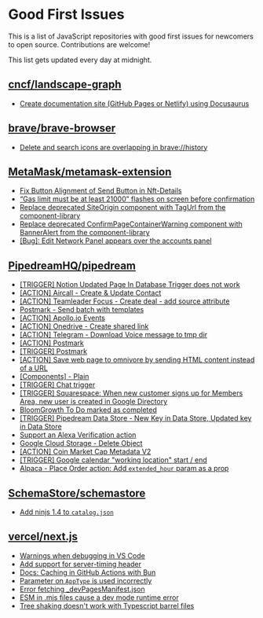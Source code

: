 # Good First Issues

This is a list of JavaScript repositories with good first issues for newcomers to open source. Contributions are welcome!

This list gets updated every day at midnight.

## [cncf/landscape-graph](https://github.com/cncf/landscape-graph)

- [Create documentation site (GitHub Pages or Netlify) using Docusaurus](https://github.com/cncf/landscape-graph/issues/97)

## [brave/brave-browser](https://github.com/brave/brave-browser)

- [Delete and search icons are overlapping in brave://history](https://github.com/brave/brave-browser/issues/32399)

## [MetaMask/metamask-extension](https://github.com/MetaMask/metamask-extension)

- [Fix Button Alignment of Send Button in Nft-Details](https://github.com/MetaMask/metamask-extension/issues/20050)
- [“Gas limit must be at least 21000” flashes on screen before confirmation](https://github.com/MetaMask/metamask-extension/issues/9345)
- [Replace deprecated SiteOrigin component with TagUrl from the component-library](https://github.com/MetaMask/metamask-extension/issues/20489)
- [Replace deprecated ConfirmPageContainerWarning component with BannerAlert from the component-library](https://github.com/MetaMask/metamask-extension/issues/20466)
- [[Bug]: Edit Network Panel appears over the accounts panel](https://github.com/MetaMask/metamask-extension/issues/20145)

## [PipedreamHQ/pipedream](https://github.com/PipedreamHQ/pipedream)

- [[TRIGGER] Notion Updated Page In Database Trigger does not work](https://github.com/PipedreamHQ/pipedream/issues/10111)
- [[ACTION] Aircall - Create & Update Contact](https://github.com/PipedreamHQ/pipedream/issues/7948)
- [[ACTION] Teamleader Focus - Create deal - add source attribute](https://github.com/PipedreamHQ/pipedream/issues/10004)
- [Postmark - Send batch with templates](https://github.com/PipedreamHQ/pipedream/issues/9621)
- [[ACTION] Apollo.io Events](https://github.com/PipedreamHQ/pipedream/issues/10007)
- [[ACTION] Onedrive - Create shared link](https://github.com/PipedreamHQ/pipedream/issues/9965)
- [[ACTION] Telegram - Download Voice message to tmp dir](https://github.com/PipedreamHQ/pipedream/issues/6162)
- [[ACTION] Postmark](https://github.com/PipedreamHQ/pipedream/issues/9933)
- [[TRIGGER] Postmark](https://github.com/PipedreamHQ/pipedream/issues/9932)
- [[ACTION] Save web page to omnivore by sending HTML content instead of a URL](https://github.com/PipedreamHQ/pipedream/issues/9898)
- [[Components] - Plain](https://github.com/PipedreamHQ/pipedream/issues/9963)
- [[TRIGGER] Chat trigger](https://github.com/PipedreamHQ/pipedream/issues/9856)
- [[TRIGGER] Squarespace: When new customer signs up for Members Area, new user is created in Google Directory](https://github.com/PipedreamHQ/pipedream/issues/7311)
- [BloomGrowth To Do marked as completed](https://github.com/PipedreamHQ/pipedream/issues/9830)
- [[TRIGGER] Pipedream Data Store - New Key in Data Store, Updated key in Data Store](https://github.com/PipedreamHQ/pipedream/issues/9408)
- [Support an Alexa Verification action](https://github.com/PipedreamHQ/pipedream/issues/55)
- [Google Cloud Storage - Delete Object](https://github.com/PipedreamHQ/pipedream/issues/9035)
- [[ACTION] Coin Market Cap Metadata V2](https://github.com/PipedreamHQ/pipedream/issues/9431)
- [[TRIGGER] Google calendar "working location" start / end](https://github.com/PipedreamHQ/pipedream/issues/9768)
- [Alpaca - Place Order action: Add `extended_hour` param as a prop](https://github.com/PipedreamHQ/pipedream/issues/9476)

## [SchemaStore/schemastore](https://github.com/SchemaStore/schemastore)

- [Add ninjs 1.4 to `catalog.json`](https://github.com/SchemaStore/schemastore/issues/3558)

## [vercel/next.js](https://github.com/vercel/next.js)

- [Warnings when debugging in VS Code](https://github.com/vercel/next.js/issues/24349)
- [Add support for server-timing header](https://github.com/vercel/next.js/issues/12382)
- [Docs: Caching in GitHub Actions with Bun](https://github.com/vercel/next.js/issues/57079)
- [Parameter on `AppType` is used incorrectly](https://github.com/vercel/next.js/issues/42846)
- [Error fetching _devPagesManifest.json](https://github.com/vercel/next.js/issues/17274)
- [ESM in .mjs files cause a dev mode runtime error](https://github.com/vercel/next.js/issues/17806)
- [Tree shaking doesn't work with Typescript barrel files](https://github.com/vercel/next.js/issues/12557)

